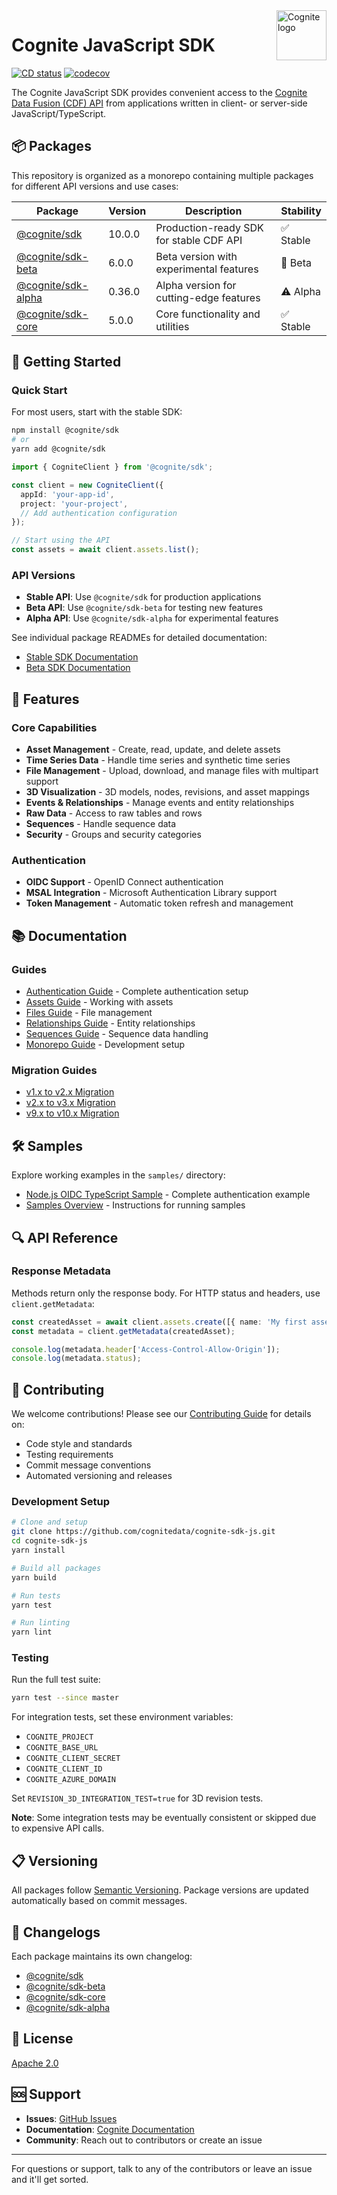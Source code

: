 <a href="https://cognite.com/">
    <img src="./cognite_logo.png" alt="Cognite logo" title="Cognite" align="right" height="80" />
</a>

# Cognite JavaScript SDK

[![CD status](https://github.com/cognitedata/cognite-sdk-js/actions/workflows/release.yaml/badge.svg)](https://github.com/cognitedata/cognite-sdk-js/actions/workflows/release.yaml)
[![codecov](https://codecov.io/gh/cognitedata/cognite-sdk-js/branch/master/graph/badge.svg)](https://codecov.io/gh/cognitedata/cognite-sdk-js)

The Cognite JavaScript SDK provides convenient access to the [Cognite Data Fusion (CDF) API](https://doc.cognitedata.com/dev/) from applications written in client- or server-side JavaScript/TypeScript.

## 📦 Packages

This repository is organized as a monorepo containing multiple packages for different API versions and use cases:

| Package | Version | Description | Stability |
|---------|---------|-------------|-----------|
| [@cognite/sdk](./packages/stable/) | 10.0.0 | Production-ready SDK for stable CDF API | ✅ Stable |
| [@cognite/sdk-beta](./packages/beta/) | 6.0.0 | Beta version with experimental features | 🔄 Beta |
| [@cognite/sdk-alpha](./packages/alpha/) | 0.36.0 | Alpha version for cutting-edge features | ⚠️ Alpha |
| [@cognite/sdk-core](./packages/core/) | 5.0.0 | Core functionality and utilities | ✅ Stable |

## 🚀 Getting Started

### Quick Start

For most users, start with the stable SDK:

```bash
npm install @cognite/sdk
# or
yarn add @cognite/sdk
```

```typescript
import { CogniteClient } from '@cognite/sdk';

const client = new CogniteClient({
  appId: 'your-app-id',
  project: 'your-project',
  // Add authentication configuration
});

// Start using the API
const assets = await client.assets.list();
```

### API Versions

- **Stable API**: Use `@cognite/sdk` for production applications
- **Beta API**: Use `@cognite/sdk-beta` for testing new features
- **Alpha API**: Use `@cognite/sdk-alpha` for experimental features

See individual package READMEs for detailed documentation:
- [Stable SDK Documentation](./packages/stable/README.md)
- [Beta SDK Documentation](./packages/beta/README.md)

## 🔧 Features

### Core Capabilities
- **Asset Management** - Create, read, update, and delete assets
- **Time Series Data** - Handle time series and synthetic time series
- **File Management** - Upload, download, and manage files with multipart support
- **3D Visualization** - 3D models, nodes, revisions, and asset mappings
- **Events & Relationships** - Manage events and entity relationships
- **Raw Data** - Access to raw tables and rows
- **Sequences** - Handle sequence data
- **Security** - Groups and security categories

### Authentication
- **OIDC Support** - OpenID Connect authentication
- **MSAL Integration** - Microsoft Authentication Library support
- **Token Management** - Automatic token refresh and management

## 📚 Documentation

### Guides
- [Authentication Guide](./guides/authentication.md) - Complete authentication setup
- [Assets Guide](./guides/assets.md) - Working with assets
- [Files Guide](./guides/files.md) - File management
- [Relationships Guide](./guides/relationships.md) - Entity relationships
- [Sequences Guide](./guides/sequences.md) - Sequence data handling
- [Monorepo Guide](./guides/monorepo.md) - Development setup

### Migration Guides
- [v1.x to v2.x Migration](./guides/MIGRATION_GUIDE_1xx_2xx.md)
- [v2.x to v3.x Migration](./guides/MIGRATION_GUIDE_2xx_3xx.md)
- [v9.x to v10.x Migration](./guides/MIGRATION_GUIDE_9xx_10xx.md)

## 🛠️ Samples

Explore working examples in the `samples/` directory:

- [Node.js OIDC TypeScript Sample](./samples/nodejs/oidc-typescript/) - Complete authentication example
- [Samples Overview](./samples/README.md) - Instructions for running samples

## 🔍 API Reference

### Response Metadata

Methods return only the response body. For HTTP status and headers, use `client.getMetadata`:

```typescript
const createdAsset = await client.assets.create([{ name: 'My first asset' }]);
const metadata = client.getMetadata(createdAsset);

console.log(metadata.header['Access-Control-Allow-Origin']);
console.log(metadata.status);
```

## 🤝 Contributing

We welcome contributions! Please see our [Contributing Guide](./CONTRIBUTING.md) for details on:

- Code style and standards
- Testing requirements
- Commit message conventions
- Automated versioning and releases

### Development Setup

```bash
# Clone and setup
git clone https://github.com/cognitedata/cognite-sdk-js.git
cd cognite-sdk-js
yarn install

# Build all packages
yarn build

# Run tests
yarn test

# Run linting
yarn lint
```

### Testing

Run the full test suite:

```bash
yarn test --since master
```

For integration tests, set these environment variables:
- `COGNITE_PROJECT`
- `COGNITE_BASE_URL`
- `COGNITE_CLIENT_SECRET`
- `COGNITE_CLIENT_ID`
- `COGNITE_AZURE_DOMAIN`

Set `REVISION_3D_INTEGRATION_TEST=true` for 3D revision tests.

**Note**: Some integration tests may be eventually consistent or skipped due to expensive API calls.

## 📋 Versioning

All packages follow [Semantic Versioning](https://semver.org/). Package versions are updated automatically based on commit messages.

## 📄 Changelogs

Each package maintains its own changelog:

- [@cognite/sdk](./packages/stable/CHANGELOG.md)
- [@cognite/sdk-beta](./packages/beta/CHANGELOG.md)
- [@cognite/sdk-core](./packages/core/CHANGELOG.md)
- [@cognite/sdk-alpha](./packages/alpha/CHANGELOG.md)

## 📄 License

[Apache 2.0](https://www.apache.org/licenses/LICENSE-2.0)

## 🆘 Support

- **Issues**: [GitHub Issues](https://github.com/cognitedata/cognite-sdk-js/issues)
- **Documentation**: [Cognite Documentation](https://doc.cognitedata.com/dev/)
- **Community**: Reach out to contributors or create an issue

---

For questions or support, talk to any of the contributors or leave an issue and it'll get sorted.
